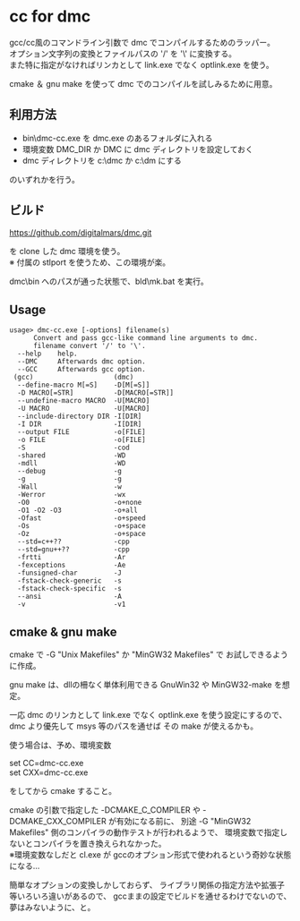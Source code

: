 # cc for dmc

gcc/cc風のコマンドライン引数で dmc でコンパイルするためのラッパー。  
オプション文字列の変換とファイルパスの '/' を '\\' に変換する。  
また特に指定がなければリンカとして link.exe でなく optlink.exe を使う。

cmake ＆ gnu make を使って dmc でのコンパイルを試しみるために用意。

## 利用方法

- bin\dmc-cc.exe を dmc.exe のあるフォルダに入れる
- 環境変数 DMC_DIR か DMC に dmc ディレクトリを設定しておく
- dmc ディレクトリを c:\dmc か c:\dm にする

のいずれかを行う。

## ビルド

https://github.com/digitalmars/dmc.git

を clone した dmc 環境を使う。  
※ 付属の stlport を使うため、この環境が楽。

dmc\bin へのパスが通った状態で、bld\mk.bat を実行。

## Usage

```
usage> dmc-cc.exe [-options] filename(s)
      Convert and pass gcc-like command line arguments to dmc.
      filename convert '/' to '\'.
  --help    help.  
  --DMC     Afterwards dmc option.  
  --GCC     Afterwards gcc option.  
 (gcc)                    (dmc)  
  --define-macro M[=S]    -D[M[=S]]  
  -D MACRO[=STR]          -D[MACRO[=STR]]  
  --undefine-macro MACRO  -U[MACRO]  
  -U MACRO                -U[MACRO]  
  --include-directory DIR -I[DIR]  
  -I DIR                  -I[DIR]  
  --output FILE           -o[FILE]  
  -o FILE                 -o[FILE]  
  -S                      -cod  
  -shared                 -WD  
  -mdll                   -WD  
  --debug                 -g  
  -g                      -g  
  -Wall                   -w  
  -Werror                 -wx  
  -O0                     -o+none  
  -O1 -O2 -O3             -o+all  
  -Ofast                  -o+speed  
  -Os                     -o+space  
  -Oz                     -o+space  
  --std=c++??             -cpp  
  --std=gnu++??           -cpp  
  -frtti                  -Ar  
  -fexceptions            -Ae  
  -funsigned-char         -J  
  -fstack-check-generic   -s  
  -fstack-check-specific  -s  
  --ansi                  -A  
  -v                      -v1  
```

## cmake & gnu make

cmake で -G "Unix Makefiles" か "MinGW32 Makefiles" で
お試しできるように作成。  

gnu make は、dllの柵なく単体利用できる GnuWin32 や MinGW32-make を想定。

一応 dmc のリンカとして link.exe でなく optlink.exe を使う設定にするので、
dmc より優先して msys 等のパスを通せば その make が使えるかも。

使う場合は、予め、環境変数

set CC=dmc-cc.exe  
set CXX=dmc-cc.exe

をしてから cmake すること。

cmake の引数で指定した -DCMAKE_C_COMPILER や -DCMAKE_CXX_COMPILER が有効になる前に、
別途 -G "MinGW32 Makefiles" 側のコンパイラの動作テストが行われるようで、
環境変数で指定しないとコンパイラを置き換えられなかった。  
※環境変数なしだと cl.exe が gccのオプション形式で使われるという奇妙な状態になる…

簡単なオプションの変換しかしておらず、
ライブラリ関係の指定方法や拡張子等いろいろ違いがあるので、
gccままの設定でビルドを通せるわけでないので、夢はみないように、と。
